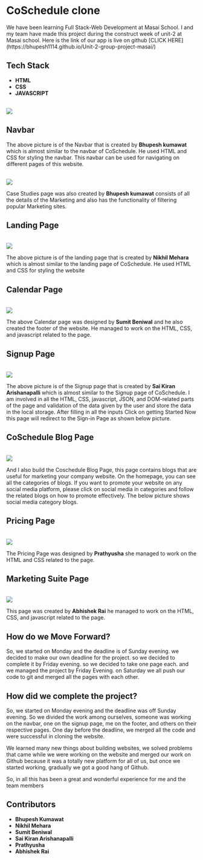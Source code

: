 # CoSchedule clone
<p>We have been learning Full Stack-Web Development at Masai School. I and my team have made this project during the construct week of unit-2 at Masai school. Here is the link of our app is live on github [CLICK HERE](https://bhupesh1114.github.io/Unit-2-group-project-masai/)
</p>

## Tech Stack

<ul>
<li><b>HTML</b></li>
<li><b>CSS</b></li>
<li><b>JAVASCRIPT</b></li>
</ul>
<br>

<img src="./navbar.jpg">
<br>

## Navbar
<p>The above picture is of the Navbar that is created by <b>Bhupesh kumawat</b> which is almost similar to the navbar of CoSchedule. He used HTML and CSS for styling the navbar. This navbar can be used for navigating on different pages of this website.</p>

<br>
<img src="./case-studies.jpg">
<br>

<p>Case Studies page was also created by <b>Bhupesh kumawat</b> consists of all the details of the Marketing and also has the functionality of filtering popular Marketing sites.</p>


## Landing Page
<br>
<img src="./nikhil.jpg">
<br>
<p>The above picture is of the landing page that is created by <b>Nikhil Mehara</b> which is almost similar to the landing page of CoSchedule. He used HTML and CSS for styling the website</p>

## Calendar Page
<br>
<img src="./calendar.jpg">
<br>


<p>The above Calendar page was designed by <b>Sumit Beniwal</b> and he also created the footer of the website. He managed to work on the HTML, CSS, and javascript related to the page.</p>

## Signup Page
<br>
<img src="./signup.jpg">
<br>



<p>The above picture is of the Signup page that is created by <b>Sai Kiran Arishanapalli</b> which is almost similar to the Signup page of CoSchedule. I am involved in all the HTML, CSS, javascript, JSON, and DOM-related parts of the page and validation of the data given by the user and store the data in the local storage. After filling in all the inputs Click on getting Started Now this page will redirect to the Sign-in Page as shown below picture.</p>

## CoSchedule Blog Page
<br>
<img src="./blog.jpg">
<br>



<p>And I also build the Coschedule Blog Page, this page contains blogs that are useful for marketing your company website. On the homepage, you can see all the categories of blogs. If you want to promote your website on any social media platform, please click on social media in categories and follow the related blogs on how to promote effectively. The below picture shows social media category blogs.</p>

## Pricing Page
<br>
<img src="./pricing.jpg">
<br>



<p>The Pricing Page was designed by <b>Prathyusha</b> she managed to work on the HTML and CSS related to the page.</p>

## Marketing Suite Page
<br>
<img src="./suite.jpg">
<br>



<p>This page was created by <b>Abhishek Rai</b> he managed to work on the HTML, CSS, and javascript related to the page.</p>



## How do we Move Forward?

<p>So, we started on Monday and the deadline is of Sunday evening. we decided to make our own deadline for the project. so we decided to complete it by Friday evening. so we decided to take one page each. and we managed the project by Friday Evening. on Saturday we all push our code to git and merged all the pages with each other.</p>


## How did we complete the project?
<p>So, we started on Monday evening and the deadline was off Sunday evening. So we divided the work among ourselves, someone was working on the navbar, one on the signup page, me on the footer, and others on their respective pages. One day before the deadline, we merged all the code and were successful in cloning the website.</p>

<p>We learned many new things about building websites, we solved problems that came while we were working on the website and merged our work on Github because it was a totally new platform for all of us, but once we started working, gradually we got a good hang of Github.</p>

<p>So, in all this has been a great and wonderful experience for me and the team members</p>

## Contributors

<ul>
<li><b>Bhupesh Kumawat</b></li>
<li><b>Nikhil Mehara</b></li>
<li><b>Sumit Beniwal</b></li>
<li><b>Sai Kiran Arishanapalli</b> </li>
<li><b>Prathyusha</b></li>
<li><b>Abhishek Rai</b></li>
</ul>

